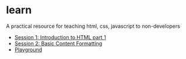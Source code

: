 # learn
A practical resource for teaching html, css, javascript to non-developers


- [Session 1: Introduction to HTML part 1](./sessions/1/index.md)
- [Session 2: Basic Content Formatting](./sessions/2/index.md)
- [Playground](./Playground/Index.md)




